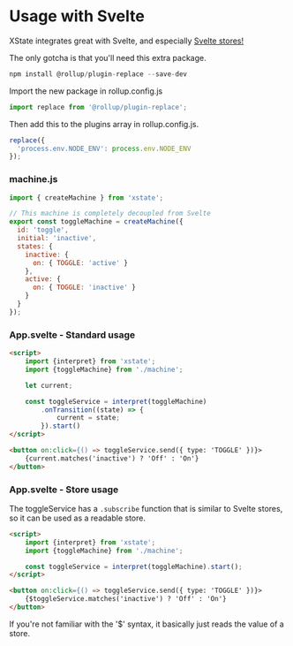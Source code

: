 # Usage with Svelte

XState integrates great with Svelte, and especially [Svelte stores!](https://svelte.dev/docs#svelte_store)

The only gotcha is that you'll need this extra package.

```js
npm install @rollup/plugin-replace --save-dev
```

Import the new package in rollup.config.js

```js
import replace from '@rollup/plugin-replace';
```

Then add this to the plugins array in rollup.config.js.

```js
replace({
  'process.env.NODE_ENV': process.env.NODE_ENV
});
```

### machine.js

```js
import { createMachine } from 'xstate';

// This machine is completely decoupled from Svelte
export const toggleMachine = createMachine({
  id: 'toggle',
  initial: 'inactive',
  states: {
    inactive: {
      on: { TOGGLE: 'active' }
    },
    active: {
      on: { TOGGLE: 'inactive' }
    }
  }
});
```

### App.svelte - Standard usage

```html
<script>
    import {interpret} from 'xstate';
    import {toggleMachine} from './machine';

    let current;

    const toggleService = interpret(toggleMachine)
        .onTransition((state) => {
            current = state;
        }).start()
</script>

<button on:click={() => toggleService.send({ type: 'TOGGLE' })}>
    {current.matches('inactive') ? 'Off' : 'On'}
</button>
```

### App.svelte - Store usage

The toggleService has a `.subscribe` function that is similar to Svelte stores, so it can be used as a readable store.

```html
<script>
    import {interpret} from 'xstate';
    import {toggleMachine} from './machine';

    const toggleService = interpret(toggleMachine).start();
</script>

<button on:click={() => toggleService.send({ type: 'TOGGLE' })}>
    {$toggleService.matches('inactive') ? 'Off' : 'On'}
</button>
```

If you're not familiar with the '\$' syntax, it basically just reads the value of a store.
